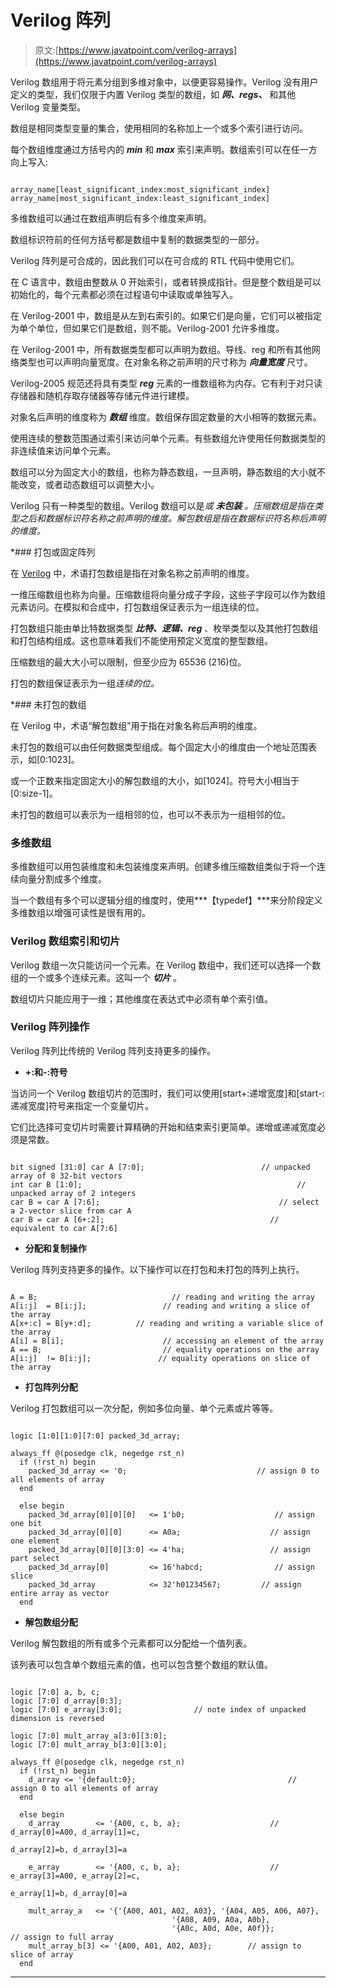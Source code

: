 # Verilog 阵列

> 原文:[https://www.javatpoint.com/verilog-arrays](https://www.javatpoint.com/verilog-arrays)

Verilog 数组用于将元素分组到多维对象中，以便更容易操作。Verilog 没有用户定义的类型，我们仅限于内置 Verilog 类型的数组，如 ***网、regs、*** 和其他 Verilog 变量类型。

数组是相同类型变量的集合，使用相同的名称加上一个或多个索引进行访问。

每个数组维度通过方括号内的 ***min*** 和 ***max*** 索引来声明。数组索引可以在任一方向上写入:

```

array_name[least_significant_index:most_significant_index]
array_name[most_significant_index:least_significant_index]

```

多维数组可以通过在数组声明后有多个维度来声明。

数组标识符前的任何方括号都是数组中复制的数据类型的一部分。

Verilog 阵列是可合成的，因此我们可以在可合成的 RTL 代码中使用它们。

在 C 语言中，数组由整数从 0 开始索引，或者转换成指针。但是整个数组是可以初始化的，每个元素都必须在过程语句中读取或单独写入。

在 Verilog-2001 中，数组是从左到右索引的。如果它们是向量，它们可以被指定为单个单位，但如果它们是数组，则不能。Verilog-2001 允许多维度。

在 Verilog-2001 中，所有数据类型都可以声明为数组。导线、reg 和所有其他网络类型也可以声明向量宽度。在对象名称之前声明的尺寸称为 ***向量宽度*** 尺寸。

Verilog-2005 规范还将具有类型 ***reg*** 元素的一维数组称为内存。它有利于对只读存储器和随机存取存储器等存储元件进行建模。

对象名后声明的维度称为 ***数组*** 维度。数组保存固定数量的大小相等的数据元素。

使用连续的整数范围通过索引来访问单个元素。有些数组允许使用任何数据类型的非连续值来访问单个元素。

数组可以分为固定大小的数组，也称为静态数组，一旦声明，静态数组的大小就不能改变，或者动态数组可以调整大小。

Verilog 只有一种类型的数组。Verilog 数组可以是*或 ***未包装*** 。压缩数组是指在类型之后和数据标识符名称之前声明的维度。解包数组是指在数据标识符名称后声明的维度。*

 *### 打包或固定阵列

在 [Verilog](https://www.javatpoint.com/verilog) 中，术语打包数组是指在对象名称之前声明的维度。

一维压缩数组也称为向量。压缩数组将向量分成子字段，这些子字段可以作为数组元素访问。在模拟和合成中，打包数组保证表示为一组连续的位。

打包数组只能由单比特数据类型 ***比特、逻辑、reg*** 、枚举类型以及其他打包数组和打包结构组成。这也意味着我们不能使用预定义宽度的整型数组。

压缩数组的最大大小可以限制，但至少应为 65536 (216)位。

打包的数组保证表示为一组*连续的位。*

 *### 未打包的数组

在 Verilog 中，术语“解包数组”用于指在对象名称后声明的维度。

未打包的数组可以由任何数据类型组成。每个固定大小的维度由一个地址范围表示，如[0:1023]。

或一个正数来指定固定大小的解包数组的大小，如[1024]。符号大小相当于[0:size-1]。

未打包的数组可以表示为一组相邻的位，也可以不表示为一组相邻的位。

### 多维数组

多维数组可以用包装维度和未包装维度来声明。创建多维压缩数组类似于将一个连续向量分割成多个维度。

当一个数组有多个可以逻辑分组的维度时，使用***【typedef】***来分阶段定义多维数组以增强可读性是很有用的。

### Verilog 数组索引和切片

Verilog 数组一次只能访问一个元素。在 Verilog 数组中，我们还可以选择一个数组的一个或多个连续元素。这叫一个 ***切片*** 。

数组切片只能应用于一维；其他维度在表达式中必须有单个索引值。

### Verilog 阵列操作

Verilog 阵列比传统的 Verilog 阵列支持更多的操作。

*   **+:和-:符号**

当访问一个 Verilog 数组切片的范围时，我们可以使用[start+:递增宽度]和[start-:递减宽度]符号来指定一个变量切片。

它们比选择可变切片时需要计算精确的开始和结束索引更简单。递增或递减宽度必须是常数。

```

bit signed [31:0] car A [7:0];                          // unpacked array of 8 32-bit vectors
int car B [1:0];                                                // unpacked array of 2 integers
car B = car A [7:6];                                        // select a 2-vector slice from car A
car B = car A [6+:2];                                     // equivalent to car A[7:6]

```

*   **分配和复制操作**

Verilog 阵列支持更多的操作。以下操作可以在打包和未打包的阵列上执行。

```

A = B;                              // reading and writing the array
A[i:j]  = B[i:j];                 // reading and writing a slice of the array
A[x+:c] = B[y+:d];          // reading and writing a variable slice of the array
A[i] = B[i];                      // accessing an element of the array
A == B;                           // equality operations on the array
A[i:j]  != B[i:j];               // equality operations on slice of the array

```

*   **打包阵列分配**

Verilog 打包数组可以一次分配，例如多位向量、单个元素或片等等。

```

logic [1:0][1:0][7:0] packed_3d_array;

always_ff @(posedge clk, negedge rst_n)
  if (!rst_n) begin
    packed_3d_array <= '0;                             // assign 0 to all elements of array
  end

  else begin
    packed_3d_array[0][0][0]   <= 1'b0;                    // assign one bit
    packed_3d_array[0][0]      <= A0a;                    // assign one element
    packed_3d_array[0][0][3:0] <= 4'ha;                   // assign part select
    packed_3d_array[0]         <= 16'habcd;                // assign slice
    packed_3d_array            <= 32'h01234567;         // assign entire array as vector
  end

```

*   **解包数组分配**

Verilog 解包数组的所有或多个元素都可以分配给一个值列表。

该列表可以包含单个数组元素的值，也可以包含整个数组的默认值。

```

logic [7:0] a, b, c;
logic [7:0] d_array[0:3];
logic [7:0] e_array[3:0];                // note index of unpacked dimension is reversed

logic [7:0] mult_array_a[3:0][3:0];
logic [7:0] mult_array_b[3:0][3:0];

always_ff @(posedge clk, negedge rst_n)
  if (!rst_n) begin
    d_array <= '{default:0};                                  // assign 0 to all elements of array
  end

  else begin
    d_array        <= '{A00, c, b, a};                    // d_array[0]=A00, d_array[1]=c,    
                                                                             d_array[2]=b, d_array[3]=a

    e_array        <= '{A00, c, b, a};                    // e_array[3]=A00, e_array[2]=c,   
                                                                             e_array[1]=b, d_array[0]=a

    mult_array_a   <= '{'{A00, A01, A02, A03}, '{A04, A05, A06, A07},
                                    '{A08, A09, A0a, A0b},
                                    '{A0c, A0d, A0e, A0f}};               // assign to full array
    mult_array_b[3] <= '{A00, A01, A02, A03};        // assign to slice of array
  end

```

* * ***
